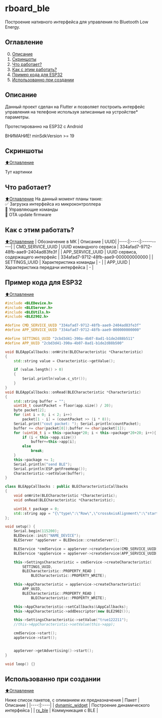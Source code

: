 # rboard_ble

Построение нативного интерфейса для управления по Bluetooth Low Energy.

## Оглавление
0. [Описание](#Описание)
1. [Скриншоты](#Скриншоты)
2. [Что работает?](#Что-работает?)
3. [Как с этим работать?](#Как-с-этим-работать?)
4. [Пример кода для ESP32](#Пример-кода-для-ESP32)
5. [Использованно при создании](#Использованно-при-создании)


## Описание

Данный проект сделан на Flutter и позволяет построить интерфейс управления на телефоне используя записанные на устройстве* параметры.

Протестированно на ESP32 с Android

ВНИМАНИЕ! minSdkVersion >= 19
## Скриншоты
[:arrow_up:Оглавление](#Оглавление)

Тут картинки

## Что работает?
[:arrow_up:Оглавление](#Оглавление)
На данный момент планы такие:  
:white_check_mark: Загрузка интерфейса из микроконтроллера     
:black_square_button: Управляющие команды    
:black_square_button: OTA update firmware   

## Как с этим работать?
[:arrow_up:Оглавление](#Оглавление)
| Обозначение в МК | Описание | UUID|
|----:|:----:|:----------|
| CMD_SERVICE_UUID | UUID командного сервиса  | 334afad7-9712-48fb-aae9-2404ad83fe3f |
| APP_SERVICE_UUID | UUID сервиса, содержащего интерфейс  | 334afad7-9712-48fb-aae9-000000000000 |
| SETTINGS_UUID | Характеристика команды  | - |
| APP_UUID | Характеристика передачи интерфейса  | - |


## Пример кода для ESP32
[:arrow_up:Оглавление](#Оглавление)


```C++
#include <BLEDevice.h>
#include <BLEServer.h>
#include <BLEUtils.h>
#include <BLE2902.h>

#define CMD_SERVICE_UUID "334afad7-9712-48fb-aae9-2404ad83fe3f"
#define APP_SERVICE_UUID "334afad7-9712-48fb-aae9-000000000000"

#define SETTINGS_UUID "2cbd3d41-390a-4b07-8ad1-b1de2d88b511"
#define APP_UUID "2cbd3d41-390a-4b07-8ad1-b1de2d88b500"

void BLEAppCallbacks::onWrite(BLECharacteristic *Characteristic)
{
    std::string value = Characteristic->getValue();

    if (value.length() > 0)
    {
        Serial.println(value.c_str());
    }
}
void BLEAppCallbacks::onRead(BLECharacteristic *Characteristic)
{
    std::string buffer = "";
    uint16_t countPacket = floor(app.size() / 20);
    byte packet[2];
    for (int i = 0; i < 2; i++)
        packet[1 - i] = (countPacket >> (i * 8));
    Serial.print("cout packet: "); Serial.println(countPacket);
    buffer += char(packet[0]);buffer += char(packet[1]);
    for (uint16_t i = this->package*20; i < this->package*20+20; i++){
        if (i < this->app.size())
            buffer+=this->app[i];
        else
            break;
    }
    this->package += 1;
    Serial.println("send BLE");
    Serial.println(ESP.getFreeHeap());
    Characteristic->setValue(buffer);
}

class BLEAppCallbacks : public BLECharacteristicCallbacks
{
    void onWrite(BLECharacteristic *Characteristic);
    void onRead(BLECharacteristic *Characteristic);

    uint16_t package = 0;
    std::string app = "{\"type\":\"Row\",\"crossAxisAlignment\":\"start\",\"mainAxisAlignment\":\"start\",\"mainAxisSize\":\"max\",\"textBaseline\":\"alphabetic\",\"textDirection\":\"ltr\",\"verticalDirection\":\"down\",\"children\":[{\"type\":\"Text\",\"data\":\"Flutter\"},{\"type\":\"RaisedButton\",\"color\":\"##FF00FF\",\"padding\":\"8,8,8,8\",\"textColor\":\"#00FF00\",\"elevation\":8,\"splashColor\":\"#00FF00\",\"child\":{\"type\":\"Text\",\"data\":\"Widget\"}},{\"type\":\"Text\",\"data\":\"Demo\"},{\"type\":\"RaisedButton\",\"color\":\"##FF00FF\",\"padding\":\"8,8,8,8\",\"textColor\":\"#00FF00\",\"elevation\":8,\"splashColor\":\"#00FF00\",\"click_event\":\"route:list\",\"child\":{\"type\":\"Text\",\"data\":\"Go to\"}}]}";
};

void setup() {
    Serial.begin(115200);
    BLEDevice::init("NAME_DEVICE");
    BLEServer *appServer = BLEDevice::createServer();

    BLEService *cmdService = appServer->createService(CMD_SERVICE_UUID);
    BLEService *appService = appServer->createService(APP_SERVICE_UUID);

    this->SettingsCharacteristic = cmdService->createCharacteristic(
        SETTINGS_UUID,
        BLECharacteristic::PROPERTY_READ |
            BLECharacteristic::PROPERTY_WRITE);

    this->AppCharacteristic = appService->createCharacteristic(
        APP_UUID,
        BLECharacteristic::PROPERTY_READ |
            BLECharacteristic::PROPERTY_WRITE);

    this->AppCharacteristic->setCallbacks(&AppCallbacks);
    this->AppCharacteristic->addDescriptor(new BLE2902());

    this->SettingsCharacteristic->setValue("true122211");
    //this->AppCharacteristic->setValue(this->app);

    cmdService->start();
    appService->start();


    appServer->getAdvertising()->start();
}

void loop() {}
```

## Использованно при создании
[:arrow_up:Оглавление](#Оглавление)

Ниже список пакетов, с опиманием их предназначения 
| Пакет | Описание | 
|----:|:----|
| [dynamic_widget](https://github.com/dengyin2000/dynamic_widget) | Построение динамического интерфейса  | 
| [rx_ble](https://github.com/scientifichackers/flutter-rx-ble) | Коммуникация с BLE  | 